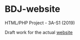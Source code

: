 # BDJ-website
HTML/PHP Project - 3A-S1 (2019)

Draft work for the actual [website](http://bdjserveur.ddns.net)
